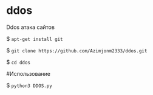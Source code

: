 # ddos
Ddos атака сайтов

$ `apt-get install git`

$ `git clone https://github.com/Azimjonm2333/ddos.git`

$ `cd ddos`

#Использование

$ `python3 DDOS.py`
